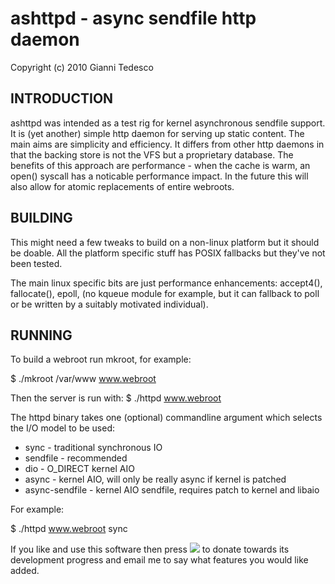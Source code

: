 # ashttpd - async sendfile http daemon

Copyright (c) 2010 Gianni Tedesco

## INTRODUCTION

ashttpd was intended as a test rig for kernel asynchronous sendfile support.
It is (yet another) simple http daemon for serving up static content. The main
aims are simplicity and efficiency. It differs from other http daemons in that
the backing store is not the VFS but a proprietary database. The benefits of
this approach are performance - when the cache is warm, an open() syscall has
a noticable performance impact. In the future this will also allow for atomic
replacements of entire webroots.

## BUILDING

This might need a few tweaks to build on a non-linux platform but it should
be doable. All the platform specific stuff has POSIX fallbacks but they've not
been tested.

The main linux specific bits are just performance enhancements: accept4(),
fallocate(), epoll, (no kqueue module for example, but it can fallback to
poll or be written by a suitably motivated individual).

## RUNNING

To build a webroot run mkroot, for example:

 $ ./mkroot /var/www www.webroot

Then the server is run with:
 $ ./httpd www.webroot

The httpd binary takes one (optional) commandline argument which selects the
I/O model to be used:

 - sync - traditional synchronous IO
 - sendfile - recommended
 - dio - O\_DIRECT kernel AIO
 - async - kernel AIO, will only be really async if kernel is patched
 - async-sendfile - kernel AIO sendfile, requires patch to kernel and libaio
 
For example:

 $ ./httpd www.webroot sync

If you like and use this software then press [<img src="http://www.paypalobjects.com/en_US/i/btn/btn_donate_SM.gif">](https://www.paypal.com/cgi-bin/webscr?cmd=_donations&business=gianni%40scaramanga%2eco%2euk&lc=GB&item_name=Gianni%20Tedesco&item_number=scaramanga&currency_code=GBP&bn=PP%2dDonationsBF%3abtn_donateCC_LG%2egif%3aNonHosted) to donate towards its development progress and email me to say what features you would like added.
